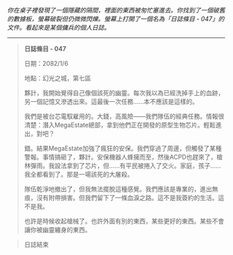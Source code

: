 _你在桌子裡發現了一個隱藏的隔間，裡面的東西被匆忙塞進去。你找到了一個破舊的數據板，螢幕破裂但仍微微閃爍。螢幕上打開了一個名為「日誌條目 - 047」的文件。看起來是某個傭兵的個人日誌。_

---

> **日誌條目 - 047**
>
> 日期：2082/1/6
>
> 地點：幻光之城，第七區
>
> 夥計，我開始覺得自己像個該死的幽靈。每次我以為已經洗掉手上的血跡，另一個記憶又滲透出來。這最後一次任務……本不應該是這樣的。
>
> 我們是被台芯電馭雇用的。大錢，高風險——我們隊伍的經典任務。情報很清楚：潛入MegaEstate總部，拿到他們正在開發的原型生物芯片。輕鬆進出，對吧？
>
> 錯。結果MegaEstate加強了瘋狂的安保。我們穿過了周邊，但觸發了某種警報。事情搞砸了，夥計。安保機器人蜂擁而至，然後ACPD也趕來了，槍林彈雨。我設法拿到了芯片，但……有平民被捲入了交火。家庭，孩子……我全都看到了。那是一場該死的大屠殺。
>
> 隊伍乾淨地撤出了，但我無法擺脫這種感覺。我們應該是專業的，進出無痕，沒有附帶損害。但我們留下了一條血淚之路。這不是我簽約的生活。這不是我。
>
> 也許是時候收起槍械了。也許外面有別的東西，某些更好的東西。某些不會讓你被幽靈纏身的東西。

> 日誌結束
